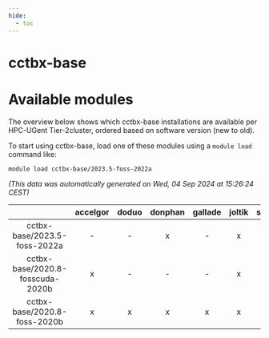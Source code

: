 ```yaml
---
hide:
  - toc
---
```


cctbx-base
==========

# Available modules


The overview below shows which cctbx-base installations are available per HPC-UGent Tier-2cluster, ordered based on software version (new to old).

To start using cctbx-base, load one of these modules using a `module load` command like:

```shell
module load cctbx-base/2023.5-foss-2022a
```

*(This data was automatically generated on Wed, 04 Sep 2024 at 15:26:24 CEST)*  

| |accelgor|doduo|donphan|gallade|joltik|shinx|skitty|
| :---: | :---: | :---: | :---: | :---: | :---: | :---: | :---: |
|cctbx-base/2023.5-foss-2022a|-|-|x|-|x|-|-|
|cctbx-base/2020.8-fosscuda-2020b|x|-|-|-|x|-|-|
|cctbx-base/2020.8-foss-2020b|x|x|x|x|x|-|x|
